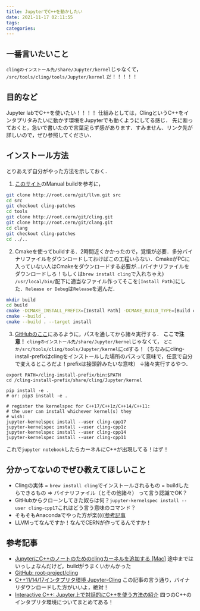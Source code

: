 ```yaml
---
title: JupyterでC++を動かしたい
date: 2021-11-17 02:11:55
tags:
categories:
---
```


## 一番言いたいこと
`clingのインストール先/share/Jupyter/kernel`じゃなくて，
`/src/tools/cling/tools/Jupyter/kernel`
だ！！！！！
## 目的など
Jupyter labでC++を使いたい！！！！
仕組みとしては，ClingというC++をインタプリタみたいに動かす環境をJupyterでも動くようにしてる感じ．
先に断っておくと，急いで書いたので言葉足らず感があります．すみません．リンク先が詳しいので，ぜひ参照してください．
## インストール方法
とりあえず自分がやった方法を示しておく．
1. [このサイト](https://root.cern/cling/cling_build_instructions/)のManual buildを参考に，
```bash
git clone http://root.cern/git/llvm.git src
cd src
git checkout cling-patches
cd tools
git clone http://root.cern/git/cling.git
git clone http://root.cern/git/clang.git
cd clang
git checkout cling-patches
cd ../..
```
2. Cmakeを使ってbuildする．2時間近くかかったので，覚悟が必要．多分バイナリファイルをダウンロードしておけばこの工程いらない．CmakeがPCに入っていない人はCmakeをダウンロードする必要が…(バイナリファイルをダウンロードしろ！もしくは`brew install cling`で入れちゃえ)
`/usr/local/bin/`配下に適当なファイル作ってそこを`[Install Path]`にした．`Release or Debug`は`Release`を選んだ．
```bash
mkdir build
cd build
cmake -DCMAKE_INSTALL_PREFIX=[Install Path] -DCMAKE_BUILD_TYPE=[Build configuration, e.g. Release or Debug] ..\src
cmake --build .
cmake --build . --target install
```
3. [GitHubのここ](https://github.com/root-project/cling/blob/f84e601d3f5cfd06f4b557780ca62e68d2cfa473/tools/Jupyter/README.md)にあるように，パスを通してから諸々実行する．
**ここで注意！**
`clingのインストール先/share/Jupyter/kernel`じゃなくて，
`どこか/src/tools/cling/tools/Jupyter/kernel`に`cd`する！（ちなみにcling-install-prefixはclingをインストールした場所のパスって意味で，任意で自分で変えるところだよ！prefixは接頭辞みたいな意味）
↓諸々実行するやつ．
```bash:諸々実行するやつ
export PATH=/cling-install-prefix/bin:$PATH
cd /cling-install-prefix/share/cling/Jupyter/kernel

pip install -e .
# or: pip3 install -e .

# register the kernelspec for C++17/C++1z/C++14/C++11:
# the user can install whichever kernel(s) they
# wish:
jupyter-kernelspec install --user cling-cpp17
jupyter-kernelspec install --user cling-cpp1z
jupyter-kernelspec install --user cling-cpp14
jupyter-kernelspec install --user cling-cpp11

```
これで`jupyter notebook`したらカーネルにC++が出現してる！はず！

## 分かってないのでぜひ教えてほしいこと
- Clingの実体 = `brew install cling`でインストールされるもの = buildしたらできるもの => バイナリファイル（とその他諸々）
って言う認識でOK？
- GitHubからクローンしてきた奴らは何？`jupyter-kernelspec install --user cling-cpp17`これはどう言う意味のコマンド？
- そもそもAnacondaでやった方が楽(((([参考記事](https://buttai-k.hatenablog.com/entry/2020/12/05/220000_1)
- LLVMってなんですか！なんでCERNが作ってるんですか！

## 参考記事
- [JupyterにC++のノートのためのclingカーネルを追加する [Mac]](https://qiita.com/sasaki77/items/f6253e1d6638fba0e744)
途中まではいっしょなんだけど，buildがうまくいかんかった
- [GitHub: root-project/cling](https://github.com/root-project/cling)
- [C++11/14/17インタプリタ環境 Jupyter-Cling](https://qiita.com/mugwort_rc/items/b8087d1b6f9498b037d5)
この記事の言う通り，バイナリダウンロードした方がいいよ，絶対！
- [Interactive C++: Jupyter上で対話的にC++を使う方法の紹介](https://r9y9.github.io/blog/2017/12/21/jupyter-cxx/)
四つのC++のインタプリタ環境についてまとめてある！

